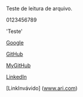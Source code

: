 Teste de leitura de arquivo.

0123456789

'Teste'

[Google](https://www.google.com)

[GitHub](https://github.com/)

[MyGitHub](https://github.com/ariadnesantos)

[LinkedIn](https://www.linkedin.com/in/ariadnesantoss/)

[LinkInvávido] (www.ari.com)